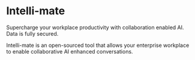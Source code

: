 # Intelli-mate

Supercharge your workplace productivity with collaboration enabled AI. Data is fully secured.

Intelli-mate is an open-sourced tool that allows your enterprise workplace to enable collaborative AI enhanced conversations.


